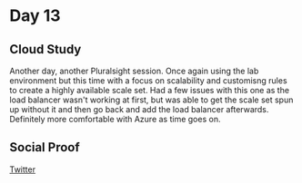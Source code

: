 <!-- This is a template you can use for quick progress days. It removes a lot of the steps we encourage you to share in the longer template 000-DAY-ARTICLE-LONG-TEMPLATE.MD-->

# Day 13

## Cloud Study
Another day, another Pluralsight session. Once again using the lab environment but this time with a focus on scalability and customisng rules to create a highly available scale set. Had a few issues with this one as the load balancer wasn't working at first, but was able to get the scale set spun up without it and then go back and add the load balancer afterwards. Definitely more comfortable with Azure as time goes on.
## Social Proof

[Twitter](https://twitter.com/yrwd_/status/1407732319490920457)
